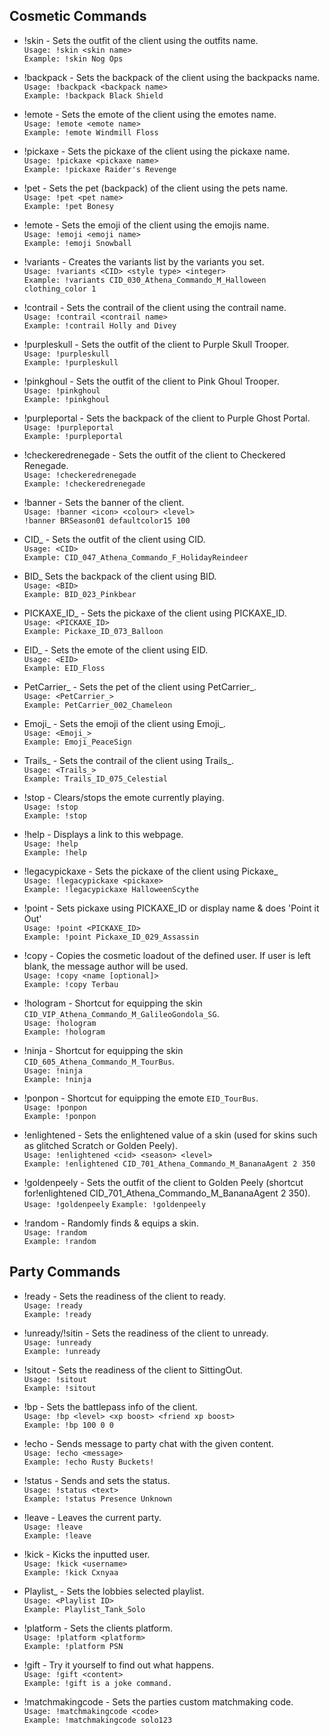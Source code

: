 ## Cosmetic Commands
* !skin - Sets the outfit of the client using the outfits name.<br>
``Usage: !skin <skin name>``<br>
``Example: !skin Nog Ops``

* !backpack - Sets the backpack of the client using the backpacks name.     
``Usage: !backpack <backpack name>``<br>
``Example: !backpack Black Shield``

* !emote - Sets the emote of the client using the emotes name.              
``Usage: !emote <emote name>``<br>
``Example: !emote Windmill Floss``

* !pickaxe - Sets the pickaxe of the client using the pickaxe name.         
``Usage: !pickaxe <pickaxe name>``<br>
``Example: !pickaxe Raider's Revenge``

* !pet - Sets the pet (backpack) of the client using the pets name.         
``Usage: !pet <pet name>``<br>
``Example: !pet Bonesy``

* !emote - Sets the emoji of the client using the emojis name.         
``Usage: !emoji <emoji name>``<br>
``Example: !emoji Snowball``

* !variants - Creates the variants list by the variants you set.            
``Usage: !variants <CID> <style type> <integer>``<br>
``Example: !variants CID_030_Athena_Commando_M_Halloween clothing_color 1``

* !contrail - Sets the contrail of the client using the contrail name.         
``Usage: !contrail <contrail name>``<br>
``Example: !contrail Holly and Divey``

* !purpleskull - Sets the outfit of the client to Purple Skull Trooper.     
``Usage: !purpleskull``<br>
``Example: !purpleskull``

* !pinkghoul - Sets the outfit of the client to Pink Ghoul Trooper.     
``Usage: !pinkghoul``<br>
``Example: !pinkghoul``

* !purpleportal - Sets the backpack of the client to Purple Ghost Portal.   
``Usage: !purpleportal``<br>
``Example: !purpleportal``

* !checkeredrenegade - Sets the outfit of the client to Checkered Renegade. <br>
``Usage: !checkeredrenegade``<br>
``Example: !checkeredrenegade``

* !banner - Sets the banner of the client.                                  
``Usage: !banner <icon> <colour> <level>``<br>
``!banner BRSeason01 defaultcolor15 100``

* CID_ - Sets the outfit of the client using CID.                           
``Usage: <CID>``<br>
``Example: CID_047_Athena_Commando_F_HolidayReindeer``

* BID_ Sets the backpack of the client using BID.                           
``Usage: <BID>``<br>
``Example: BID_023_Pinkbear``

* PICKAXE_ID_ - Sets the pickaxe of the client using PICKAXE_ID.            
``Usage: <PICKAXE_ID>``<br>
``Example: Pickaxe_ID_073_Balloon``

* EID_ - Sets the emote of the client using EID.                            
``Usage: <EID>``<br>
``Example: EID_Floss``

* PetCarrier_ - Sets the pet of the client using PetCarrier_.                            
``Usage: <PetCarrier_>``<br>
``Example: PetCarrier_002_Chameleon``

* Emoji_ - Sets the emoji of the client using Emoji_.<br>
``Usage: <Emoji_>``<br>
``Example: Emoji_PeaceSign``

* Trails_ - Sets the contrail of the client using Trails_.<br>
``Usage: <Trails_>``<br>
``Example: Trails_ID_075_Celestial``

* !stop - Clears/stops the emote currently playing.                         
``Usage: !stop``<br>
``Example: !stop``

* !help - Displays a link to this webpage.                                  
``Usage: !help``<br>
``Example: !help``

* !legacypickaxe - Sets the pickaxe of the client using Pickaxe_            
``Usage: !legacypickaxe <pickaxe>``<br>
``Example: !legacypickaxe HalloweenScythe``

* !point - Sets pickaxe using PICKAXE_ID or display name & does 'Point it Out'              
``Usage: !point <PICKAXE_ID>``<br>
``Example: !point Pickaxe_ID_029_Assassin``

* !copy - Copies the cosmetic loadout of the defined user. If user is left blank, the message author will be used.<br>
``Usage: !copy <name [optional]>``<br>
``Example: !copy Terbau``

* !hologram - Shortcut for equipping the skin ``CID_VIP_Athena_Commando_M_GalileoGondola_SG``.<br>
``Usage: !hologram``<br>
``Example: !hologram``

* !ninja - Shortcut for equipping the skin ``CID_605_Athena_Commando_M_TourBus``.<br>
``Usage: !ninja``<br>
``Example: !ninja``

* !ponpon - Shortcut for equipping the emote ``EID_TourBus``.<br>
``Usage: !ponpon``<br>
``Example: !ponpon``

* !enlightened - Sets the enlightened value of a skin (used for skins such as glitched Scratch or Golden Peely).<br>
``Usage: !enlightened <cid> <season> <level>``<br>
``Example: !enlightened CID_701_Athena_Commando_M_BananaAgent 2 350``

* !goldenpeely - Sets the outfit of the client to Golden Peely (shortcut for!enlightened CID_701_Athena_Commando_M_BananaAgent 2 350).<br>
``Usage: !goldenpeely``
``Example: !goldenpeely``

* !random - Randomly finds & equips a skin.<br>
``Usage: !random``<br>
``Example: !random``

## Party Commands
* !ready - Sets the readiness of the client to ready.                       
``Usage: !ready``<br>
``Example: !ready``

* !unready/!sitin - Sets the readiness of the client to unready.                   
``Usage: !unready``<br>
``Example: !unready``

* !sitout - Sets the readiness of the client to SittingOut.<br>
``Usage: !sitout``<br>
``Example: !sitout``

* !bp - Sets the battlepass info of the client.                             
``Usage: !bp <level> <xp boost> <friend xp boost>``<br>
``Example: !bp 100 0 0``

* !echo - Sends message to party chat with the given content.               
``Usage: !echo <message> ``<br>
``Example: !echo Rusty Buckets!``

* !status - Sends and sets the status.<br>
``Usage: !status <text>``<br>
``Example: !status Presence Unknown``

* !leave - Leaves the current party.<br>
``Usage: !leave``<br>
``Example: !leave``

* !kick - Kicks the inputted user.<br>
``Usage: !kick <username>``<br>
``Example: !kick Cxnyaa``

* Playlist_ - Sets the lobbies selected playlist.<br>
``Usage: <Playlist ID>``<br>
``Example: Playlist_Tank_Solo``

* !platform - Sets the clients platform.<br>
``Usage: !platform <platform>``<br>
``Example: !platform PSN``

* !gift - Try it yourself to find out what happens.<br>
``Usage: !gift <content>``<br>
``Example: !gift is a joke command.``

* !matchmakingcode - Sets the parties custom matchmaking code.<br>
``Usage: !matchmakingcode <code>``<br>
``Example: !matchmakingcode solo123``